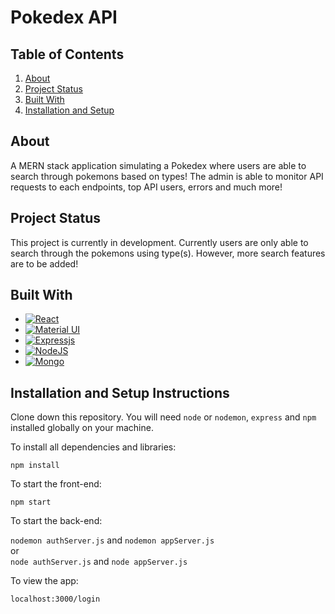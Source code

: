 # Pokedex API

## Table of Contents

<ol>
  <li><a href="#about">About</a></li>
  <li><a href="#project-status">Project Status</a></li>
  <li><a href="#built-with">Built With</a></li>
  <li><a href="#installation-and-setup-instructions">Installation and Setup</a></li>
</ol>

## About
A MERN stack application simulating a Pokedex where users are able to search through pokemons based on types! The admin is able to monitor API requests to each endpoints, top API users, errors and much more!

## Project Status

This project is currently in development. Currently users are only able to search through the pokemons using type(s). However, more search features are to be added!

## Built With

- [![React][react.js]][react-url]
- [![Material UI][materialui]][materialui-url]
- [![Expressjs][expressjs]][express-url]
- [![NodeJS][nodejs]][node-url]
- [![Mongo][mongo]][mongo-url]

## Installation and Setup Instructions


Clone down this repository. You will need `node` or `nodemon`, `express` and `npm` installed globally on your machine.  

To install all dependencies and libraries:

`npm install`  

To start the front-end:

`npm start`  

To start the back-end:

`nodemon authServer.js` and `nodemon appServer.js`
</br> or </br>
`node authServer.js` and `node appServer.js`

To view the app:

`localhost:3000/login`  


<!-- MARKDOWN LINKS & IMAGES -->

[react.js]: https://img.shields.io/badge/React-20232A?style=for-the-badge&logo=react&logoColor=61DAFB
[react-url]: https://reactjs.org/

[materialui]: https://img.shields.io/badge/Material_UI-4834d4?style=for-the-badge&logo=mui&logoColor=white
[materialui-url]: https://mui.com/

[expressjs]: https://img.shields.io/badge/Express-f9ca24?style=for-the-badge&logo=express&logoColor=black
[express-url]: https://expressjs.com/

[mongo-url]: https://www.mongodb.com/home
[mongo]: https://img.shields.io/badge/MongoDB-%234ea94b.svg?style=for-the-badge&logo=mongodb&logoColor=white

[nodejs]: https://img.shields.io/badge/node.js-6DA55F?style=for-the-badge&logo=node.js&logoColor=white
[node-url]: https://nodejs.dev/en/
